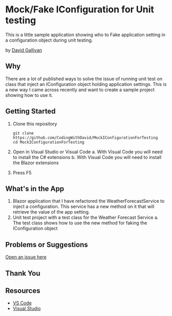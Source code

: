 # Mock/Fake IConfiguration for Unit testing

This is a little sample application showing who to Fake application setting in a configuration object during unit testing.


by [David Gallivan](http://twitter.com/CodingwithDavid)


## Why

There are a lot of published ways to solve the issue of running unit test on class that inject an IConfiguration object holding application settings.  This is a new way I came across recently and want to create a sample project showing how to use it.  

## Getting Started

1. Clone this repository

   ```Command Line
   git clone https://github.com/CodingWithDavid/MockIConfigurationForTesting
   cd MockIConfigurationForTesting
   ```

1.	Open in Visual Studio or Visual Code
a.	With Visual Code you will need to install the C# extensions
b.  With Visual Code you will need to install the Blazor extensions
2.	Press F5

## What's in the App

1. Blazor application that I have refactored the WeatherForecastService to inject a configuration.  This service has a new method on it that will retrieve the value of the app setting.
2. Unit test project with a test class for the Weather Forecast Service
    a. The test class shows how to use the new method for faking the IConfiguration object

## Problems or Suggestions

[Open an issue here]( https://github.com/CodingWithDavid/MockIConfigurationForTesting/issues)

## Thank You


## Resources

- [VS Code](https://code.visualstudio.com)
- [Visual Studio]( https://visualstudio.microsoft.com/)



